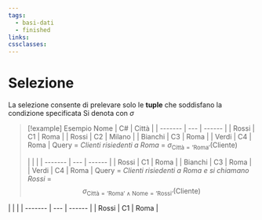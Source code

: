 ```yaml
---
tags:
  - basi-dati
  - finished
links: 
cssclasses:
---
```

# Selezione
La selezione consente di prelevare solo le **tuple** che soddisfano la condizione specificata
Si denota con $\sigma$

> [!example] Esempio
>  Nome    | C#  | Città  |
| ------- | --- | ------ |
| Rossi   | C1  | Roma   |
| Rossi   | C2  | Milano |
| Bianchi | C3  | Roma   |
| Verdi   | C4  | Roma   |
> Query = *Clienti risiedenti a Roma* = $\sigma_{\text{Città} = \text{'Roma'}}(\text{Cliente})$
>   
>   |   |   |
| ------- | --- | ------ |
| Rossi   | C1  | Roma   |
| Bianchi | C3  | Roma   |
| Verdi   | C4  | Roma   |
> Query = *Clienti risiedenti a Roma e si chiamano Rossi* = $$\sigma_{\text{Città} = \text{'Roma'} \land \text{Nome}=\text{'Rossi'}}(\text{Cliente})$$
>
|   |   |
| ------- | --- | ------ |
| Rossi   | C1  | Roma   |




